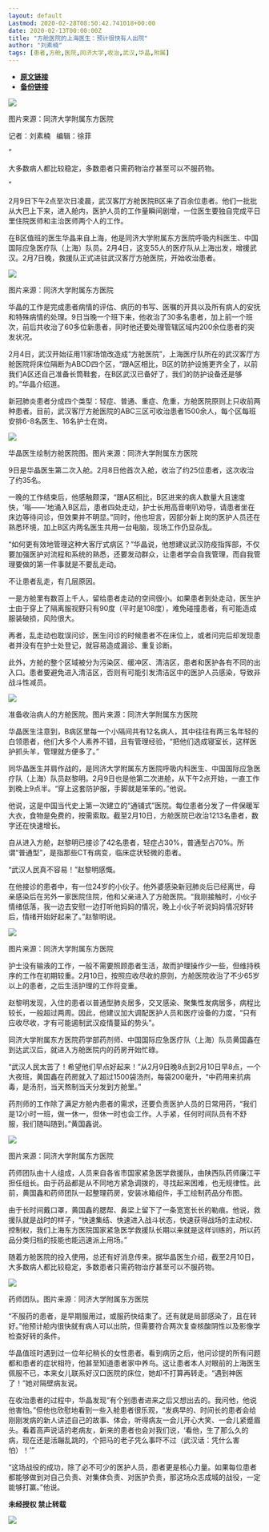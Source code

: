 ```yaml
---
layout: default
Lastmod: 2020-02-28T08:50:42.741018+00:00
date: 2020-02-13T00:00:00Z
title: "方舱医院的上海医生：预计很快有人出院"
author: "刘素楠"
tags: [患者,方舱,医院,同济大学,收治,武汉,华晶,附属]
---
```


* [**原文链接**](http://mp.weixin.qq.com/s?__biz=MjM5NTE0ODc2Nw==&mid=2650463181&idx=7&sn=62c5b29b708c667c1db9374fd99b18f2&chksm=bef29d7d8985146bf30ba92668c9bcd5544e11d484160ff230507d7db8bf07ba6ccc978c015f#rd)
* [**备份链接**](http://archive.today/RjRqk)


![](/images/post/4ae37677e6a83092c420d17d123776ec.jpg)

图片来源：同济大学附属东方医院

记者：刘素楠   编辑：徐菲

“

  

大多数病人都比较稳定，多数患者只需药物治疗甚至可以不服药物。

  

”

2月9日下午2点至次日凌晨，武汉客厅方舱医院B区来了百余位患者。他们一批批从大巴上下来，进入舱内，医护人员的工作量瞬间剧增，一位医生要独自完成平日里住院医师和主治医师两个人的工作。  

  

在B区值班的医生华晶来自上海，他是同济大学附属东方医院呼吸内科医生、中国国际应急医疗队（上海）队员。2月4日，这支55人的医疗队从上海出发，增援武汉。2月7日晚，救援队正式进驻武汉客厅方舱医院，开始收治患者。

![](/images/post/a39d91072e6f592d4c0f367c98eeb8d7.jpg)

图片来源：同济大学附属东方医院

华晶的工作是完成患者病情的评估、病历的书写、医嘱的开具以及所有病人的安抚和特殊病情的处理。9日当晚一个班下来，他收治了30多名患者，加上前一个班次，前后共收治了60多位新患者，同时他还要处理管辖区域内200余位患者的突发状况。

2月4日，武汉开始征用11家场馆改造成“方舱医院”，上海医疗队所在的武汉客厅方舱医院将床位隔断为ABCD四个区，“跟A区相比，B区的防护设施更齐全了，以前我们A区还自己准备长筒鞋套，在B区武汉已备好了，我们的防护设备还是够的。”华晶介绍道。

新冠肺炎患者分成四个类型：轻症、普通、重症、危重，方舱医院原则上只收前两种患者。目前，武汉客厅方舱医院的ABC三区可收治患者1500余人，每个区每班安排6-8名医生、16名护士在岗。

![](/images/post/fea7da08b74de9a0cc3a4f3c3585c90f.jpg)

华晶医生绘制方舱医院图。图片来源：同济大学附属东方医院

9日是华晶医生第二次入舱。2月8日他首次入舱，收治了约25位患者，这次收治了约35名。

一晚的工作结束后，他感触颇深，“跟A区相比，B区进来的病人数量大且速度快，‘嗡——’地涌入B区后，患者四处走动，护士长用高音喇叭劝导，请患者坐在床边等待问诊，但效果并不明显。”同时，他也坦言，因部分新上岗的医护人员还在熟悉环境，加上B区内两名医生共用一台电脑，现场工作仍显杂乱。

“如何更有效地管理这种大客厅式病区？”华晶说，他想建议武汉防疫指挥部，不仅要加强医护对流程和系统的熟悉，还要发动群众，让患者学会自我管理，而自我管理要做的第一件事就是不要乱走动。

不让患者乱走，有几层原因。

一是方舱里有数百上千人，留给患者走动的空间很小。如果患者到处走动，医生护士由于穿上了隔离服视野只有90度（平时是108度），难免碰撞患者，有可能造成服装破损，风险很大。

再者，乱走动也耽误问诊，医生问诊的时候患者不在床位上，或者问完后却发现患者并没有在护士处登记，就容易造成漏诊、重复诊断。

此外，方舱的整个区域被分为污染区、缓冲区、清洁区，患者和医护各有不同的出入口。患者要避免进入清洁区，否则有可能引发清洁区中的医护人员感染，导致非战斗性减员。

![](/images/post/f92c944e0a3d3a6535c648b8468a7298.jpg)

准备收治病人的方舱医院。图片来源：同济大学附属东方医院

华晶医生注意到，B病区里每一个小隔间共有12名病人，其中往往有两三名年轻的白领患者，他们大多个人素养不错，且有管理经验，“把他们选成寝室长，这样医护抓头羊，管理就方便多了。”

同华晶医生并肩作战的，是同济大学附属东方医院呼吸内科医生、中国国际应急医疗队（上海）队员赵黎明。2月9日也是他第二次进舱，从下午2点开始，一直工作到晚上9点半。“穿上这套防护服，手脚就是笨笨的。”他说。

他说，这是中国当代史上第一次建立的“通铺式”医院。每位患者分发了一件保暖军大衣，食物是免费的，按需索取。截至2月10日，方舱医院已收治1213名患者，数字还在快速增长。

自从进入方舱，赵黎明已接诊了42名患者，轻症占30%，普通型占70%。所谓“普通型”，是指那些CT有病变，临床症状轻微的患者。

“武汉人民真不容易！”赵黎明感慨。

在他接诊的患者中，有一位24岁的小伙子。他外婆感染新冠肺炎后已经离世，母亲感染后在另外一家医院住院，他和父亲进入了方舱医院。“我刚接触时，小伙子情绪低落，我一边去安慰一边打听他妈妈的情况，晚上小伙子听说妈妈情况好转后，情绪开始好起来了。”赵黎明说。

![](/images/post/8fbf985c69f62ffb81b85eb8869f06af.jpg)

图片来源：同济大学附属东方医院

护士没有输液的工作，一般不需要照顾患者生活，故而护理操作少一些，但维持秩序的工作在初期较重。2月10日，按照应收尽收的原则，方舱医院收治了不少65岁以上的患者，之后生活护理的工作将变重。

赵黎明发现，入住的患者以普通型肺炎居多，交叉感染、聚集性发病居多，病程比较长，一般超过两周。因此，他建议加大调配医护人员和医疗设备的力度，“只有应收尽收，才有可能遏制武汉疫情蔓延的势头”。

同济大学附属东方医院药学部药剂师、中国国际应急医疗队（上海）队员黄国鑫在到达武汉后，就进入方舱医院内的药房开始忙碌。

“武汉人民太苦了！希望他们早点好起来！”从2月9日晚8点到2月10日早8点，一个大夜班，黄国鑫在药房就入了超过1500袋汤剂，每袋200毫升，“中药用来抗病毒，是汤剂，当天熬制当天分发到方舱里。”

药剂师的工作除了满足方舱内患者的需求，还要负责医护人员的日常用药，“我们是12小时一班，做一休一，但休一时也会工作。人手紧，任何时间队员有不舒服，我们随叫随到。”黄国鑫说。

![](/images/post/f812ac9fc24c57a76e63d7a5f4dd24da.jpg)

图片来源：同济大学附属东方医院

药师团队由十人组成，人员来自各省市国家紧急医学救援队，由陕西队药师廉江平担任组长。由于药品都是从不同地方紧急调拨的，寻找起来困难，也无规律性。此前，黄国鑫和药师团队一起整理药房，安装冰箱组件，手工绘制药品分布图。

由于长时间戴口罩，黄国鑫的腮帮、鼻梁上留下了一条宽宽长长的勒痕。他说，救援队就是战时的样子，“快速集结、快速进入战斗状态，快速获得战场的主动权、控制权，我们上海东方医院国家紧急医学救援队长期以来就是这样训练的，所以药品分类归档的技能也能迅速派上用场。”

随着方舱医院的投入使用，总还有好消息传来。据华晶医生介绍，截至2月10日，大多数病人都比较稳定，多数患者只需药物治疗甚至可以不服药物。

![](/images/post/3c83fe38156e93ea25b33d3e18fa618f.jpg)

药师团队。图片来源：同济大学附属东方医院

“不服药的患者，是早期服用过，或服药快结束了。还有就是局部感染了，且在转好。”他预计舱内很快就有病人可以出院，但需要符合两次复查核酸阴性以及影像学检查好转的条件。

华晶值班时遇到过一位年纪稍长的女性患者。看到病历之后，他问诊提的所有问题都和患者的症状相符，他甚至知道患者家中养鸟。这让患者本人对眼前的上海医生佩服不已，本来女儿联系好汉口医院的床位，她却不打算再转走。“遇到神医了！”她对隔壁病友说。

在收治患者的过程中，华晶发现“有个别患者进来之后又想出去的。我问他，他说他害怕。”但他也欣慰地看到一些入舱患者很乐观，“发病早的、时间长的患者会给刚刚发病的新人讲述自己的故事、体会，听得病友一会儿开心大笑、一会儿紧蹙眉头。看着高声说话的老病友，新来的患者也会对我们说，‘看他，生了那么久的病，现在还是活蹦乱跳的，个把马的老子凭么事吓不过（武汉话：凭什么害怕）！’”

“这场战役的成功，除了必不可少的医护人员，患者更是核心力量。如果每位患者都能够做到对自己负责、对集体负责、对医护负责，那这场众志成城的战役，一定能够打赢。”他说。

  

**未经授权 禁止转载**

  

  

![](/images/post/3ef9527fd7edfb43b0c70486c7a956af.jpg)

